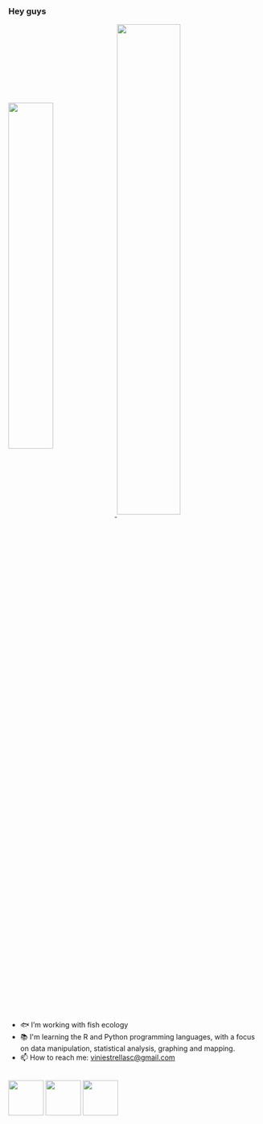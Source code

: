 ### Hey guys

<a href="https://github.com/viniestrella/github-readme-stats">
  <img align="center" width="42%" src="https://github-readme-stats.vercel.app/api?username=viniestrella&count_private=true&show_icons=true&theme=vue-dark&show_owner=true" />
  <img align="center" width="50%" src="https://github-readme-stats.vercel.app/api/top-langs/?username=viniestrella&layout=compact)&theme=vue-dark&show_owner=true" />
</a>


 ##


- 🐟 I’m working with fish ecology
- 📚 I'm learning the R and Python programming languages, with a focus on data manipulation, statistical analysis, graphing and mapping.
- 📫 How to reach me: viniestrellasc@gmail.com

<div style="display: inline_block"><br>
  <img align="center" height="70" width="70" src="https://cdn.jsdelivr.net/gh/devicons/devicon/icons/r/r-original.svg">
  <img align="center" height="70" width="70" src="https://cdn.jsdelivr.net/gh/devicons/devicon/icons/python/python-original-wordmark.svg">
  <a href="https://www.linkedin.com/in/vin%C3%ADcius-estrella/" target="_blank">
  <img align="center" height="70" width="70" src="https://cdn.jsdelivr.net/gh/devicons/devicon/icons/linkedin/linkedin-original.svg">
 </div>

